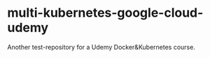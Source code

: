 # multi-kubernetes-google-cloud-udemy
Another test-repository for a Udemy Docker&Kubernetes course.
